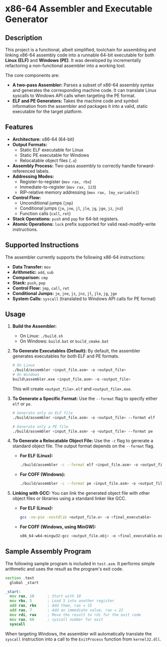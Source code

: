 # x86-64 Assembler and Executable Generator

## Description

This project is a functional, albeit simplified, toolchain for assembling and linking x86-64 assembly code into a runnable 64-bit executable for both **Linux (ELF)** and **Windows (PE)**. It was developed by incrementally refactoring a non-functional assembler into a working tool.

The core components are:
- **A two-pass Assembler:** Parses a subset of x86-64 assembly syntax and generates the corresponding machine code. It can translate Linux syscalls to Windows API calls when targeting the PE format.
- **ELF and PE Generators:** Takes the machine code and symbol information from the assembler and packages it into a valid, static executable for the target platform.

## Features

- **Architecture:** x86-64 (64-bit)
- **Output Formats:**
    - Static ELF executable for Linux
    - Static PE executable for Windows
    - Relocatable object files (`.o`)
- **Assembly Process:** Two-pass assembly to correctly handle forward-referenced labels.
- **Addressing Modes:**
    - Register-to-register (`mov rax, rbx`)
    - Immediate-to-register (`mov rax, 123`)
    - RIP-relative memory addressing (`mov rax, [my_variable]`)
- **Control Flow:**
    - Unconditional jumps (`jmp`)
    - Conditional jumps (`je`, `jne`, `jl`, `jle`, `jg`, `jge`, `jz`, `jnz`)
    - Function calls (`call`, `ret`)
- **Stack Operations:** `push` and `pop` for 64-bit registers.
- **Atomic Operations:** `lock` prefix supported for valid read-modify-write instructions.

## Supported Instructions

The assembler currently supports the following x86-64 instructions:

- **Data Transfer:** `mov`
- **Arithmetic:** `add`, `sub`
- **Comparison:** `cmp`
- **Stack:** `push`, `pop`
- **Control Flow:** `jmp`, `call`, `ret`
- **Conditional Jumps:** `je`, `jne`, `jz`, `jnz`, `jl`, `jle`, `jg`, `jge`
- **System Calls:** `syscall` (translated to Windows API calls for PE format)

## Usage

1.  **Build the Assembler:**
    -   On Linux: `./build.sh`
    -   On Windows: `build.bat` or `build_cmake.bat`

2.  **To Generate Executables (Default):**
    By default, the assembler generates executables for both ELF and PE formats.
    ```sh
    # On Linux
    ./build/assembler <input_file.asm> -o <output_file>
    # On Windows
    build\assembler.exe <input_file.asm> -o <output_file>
    ```
    This will create `<output_file>.elf` and `<output_file>.exe`.

3.  **To Generate a Specific Format:**
    Use the `--format` flag to specify either `elf` or `pe`.
    ```sh
    # Generate only an ELF file
    ./build/assembler <input_file.asm> -o <output_file> --format elf

    # Generate only a PE file
    ./build/assembler <input_file.asm> -o <output_file> --format pe
    ```

4.  **To Generate a Relocatable Object File:**
    Use the `-c` flag to generate a standard object file. The output format depends on the `--format` flag.

    -   **For ELF (Linux):**
        ```sh
        ./build/assembler -c --format elf <input_file.asm> -o <output_file.o>
        ```

    -   **For COFF (Windows):**
        ```sh
        ./build/assembler -c --format pe <input_file.asm> -o <output_file.obj>
        ```

5.  **Linking with GCC:**
    You can link the generated object file with other object files or libraries using a standard linker like GCC.

    -   **For ELF (Linux):**
        ```sh
        gcc -no-pie -nostdlib <output_file.o> -o <final_executable>
        ```

    -   **For COFF (Windows, using MinGW):**
        ```sh
        x86_64-w64-mingw32-gcc <output_file.obj> -o <final_executable.exe>
        ```

## Sample Assembly Program

The following sample program is included in `test.asm`. It performs simple arithmetic and uses the result as the program's exit code.

```asm
section .text
  global _start

_start:
  mov rax, 10      ; Start with 10
  mov rbx, 5       ; Load 5 into another register
  add rax, rbx     ; Add them, rax = 15
  add rax, 7       ; Add an immediate value, rax = 22
  mov rdi, rax     ; Move the result to rdi for the exit code
  mov rax, 60      ; syscall number for exit
  syscall
```
When targeting Windows, the assembler will automatically translate the `syscall` instruction into a call to the `ExitProcess` function from `kernel32.dll`.
